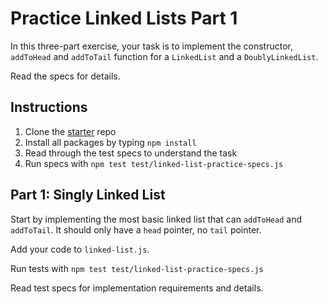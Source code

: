 # Practice Linked Lists Part 1

In this three-part exercise, your task is to implement the constructor,
`addToHead` and `addToTail` function for a `LinkedList` and a
`DoublyLinkedList`.

Read the specs for details.

## Instructions

1. Clone the [starter] repo
2. Install all packages by typing `npm install`
3. Read through the test specs to understand the task
4. Run specs with `npm test test/linked-list-practice-specs.js`

## Part 1: Singly Linked List

Start by implementing the most basic linked list that can `addToHead` and
`addToTail`. It should only have a `head` pointer, no `tail` pointer.

Add your code to `linked-list.js`.

Run tests with `npm test test/linked-list-practice-specs.js`

Read test specs for implementation requirements and details.



[starter]: https://github.com/appacademy-starters/practice-linked-lists